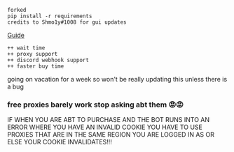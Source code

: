 ```
forked
pip install -r requirements
credits to Shmo1y#1008 for gui updates
```

[Guide](< https://docs.google.com/document/d/1bIM-zHvUacxv_QQbjAfNZBQ8jzXQFTMHiuGET-aRzOA/edit>)

```
++ wait time
++ proxy support
++ discord webhook support
++ faster buy time
```

going on vacation for a week so won't be really updating this unless there is a bug

### free proxies barely work stop asking abt them 😡😡

IF WHEN YOU ARE ABT TO PURCHASE AND THE BOT RUNS INTO AN ERROR WHERE YOU HAVE AN INVALID COOKIE YOU HAVE TO USE PROXIES THAT ARE IN THE SAME REGION YOU ARE LOGGED IN AS OR ELSE YOUR COOKIE INVALIDATES!!!
